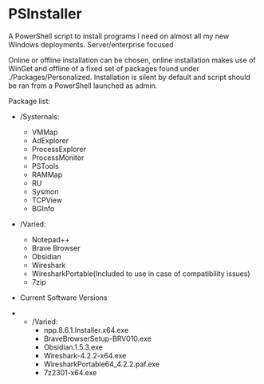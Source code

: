 # PSInstaller
A PowerShell script to install programs I need on almost all my new Windows deployments. Server/enterprise focused 

Online or offline installation can be chosen, online installation makes use of WinGet and offline of a fixed set of packages found under ./Packages/Personalized. Installation is silent by default and script should be ran from a PowerShell launched as admin.


Package list:
* /Systernals:
	* VMMap
	* AdExplorer
	* ProcessExplorer
	* ProcessMonitor
	* PSTools
	* RAMMap
	* RU
	* Sysmon
	* TCPView
	* BGInfo

* /Varied:
	* Notepad++
	* Brave Browser
	* Obsidian
	* Wireshark
	* WiresharkPortable(Included to use in case of compatibility issues)
	* 7zip

* Current Software Versions 
* * /Varied:
	* npp.8.6.1.Installer.x64.exe
	* BraveBrowserSetup-BRV010.exe
	* Obsidian.1.5.3.exe
	* Wireshark-4.2.2-x64.exe
	* WiresharkPortable64_4.2.2.paf.exe
	* 7z2301-x64.exe